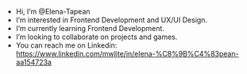 - Hi, I’m @Elena-Tapean
- I’m interested in Frontend Development and UX/UI Design.
- I’m currently learning Frontend Development.
- I’m looking to collaborate on projects and games.  
- You can reach me on Linkedin: https://www.linkedin.com/mwlite/in/elena-%C8%9B%C4%83pean-aa154723a

<!---
Elena-Tapean/Elena-Tapean is a ✨ special ✨ repository because its `README.md` (this file) appears on your GitHub profile.
You can click the Preview link to take a look at your changes.
--->
